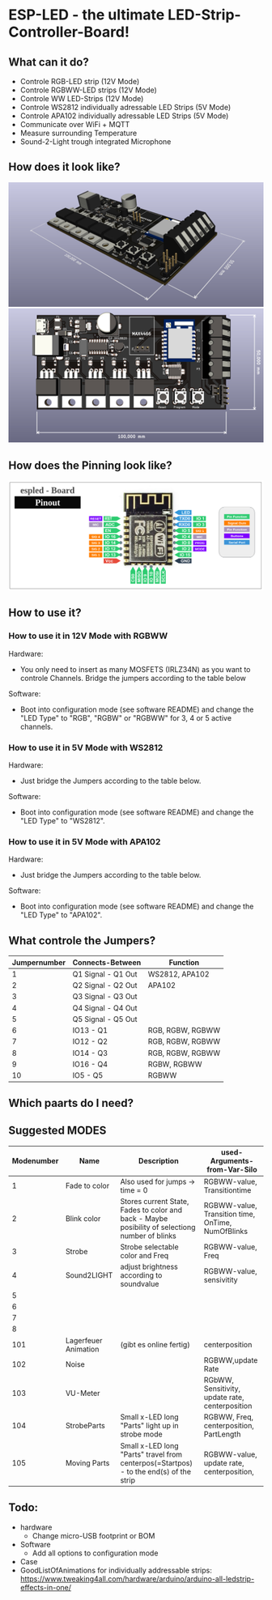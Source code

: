 # ESP-LED - the ultimate LED-Strip-Controller-Board!

## What can it do?
* Controle RGB-LED strip (12V Mode)
* Controle RGBWW-LED strips (12V Mode)
* Controle WW LED-Strips (12V Mode)
* Controle WS2812 individually adressable LED Strips (5V Mode)
* Controle APA102 individually adressable LED Strips (5V Mode)
* Communicate over WiFi + MQTT
* Measure surrounding Temperature
* Sound-2-Light trough integrated Microphone

## How does it look like?
![3D-View](/doc/3d-view-1.jpeg)
![3D-View](/doc/3d-view-2.jpeg)

## How does the Pinning look like?
![3D-View](/doc/Pinout.png)

## How to use it?

### How to use it in 12V Mode with RGBWW
Hardware:
* You only need to insert as many MOSFETS (IRLZ34N) as you want to controle Channels. Bridge the jumpers according to the table below

Software:
* Boot into configuration mode (see software README) and change the "LED Type" to "RGB", "RGBW" or "RGBWW" for 3, 4 or 5 active channels.


### How to use it in 5V Mode with WS2812
Hardware:
* Just bridge the Jumpers according to the table below.

Software:
* Boot into configuration mode (see software README) and change the "LED Type" to "WS2812".


### How to use it in 5V Mode with APA102
Hardware:
* Just bridge the Jumpers according to the table below.

Software:
* Boot into configuration mode (see software README) and change the "LED Type" to "APA102".


## What controle the Jumpers?
| Jumpernumber | Connects-Between | Function         |
|--------------|------------------|------------------|
|       1      |Q1 Signal - Q1 Out| WS2812, APA102                  |
|       2      |Q2 Signal - Q2 Out| APA102           |
|       3      |Q3 Signal - Q3 Out|                  |
|       4      |Q4 Signal - Q4 Out|                  |
|       5      |Q5 Signal - Q5 Out|                  |
|       6      |   IO13 - Q1      | RGB, RGBW, RGBWW |
|       7      |   IO12 - Q2      | RGB, RGBW, RGBWW |
|       8      |   IO14 - Q3      | RGB, RGBW, RGBWW |
|       9      |   IO16 - Q4      | RGBW, RGBWW      |
|      10      |   IO5 - Q5       | RGBWW            |


## Which paarts do I need?

## Suggested MODES

| Modenumber   |        Name      | Description | used-Arguments-from-Var-Silo|
|--------------|------------------|-------------|-----------------------------|
|1|  Fade to color   |  Also used for jumps -> time = 0           | RGBWW-value, Transitiontime |
|2|  Blink color     |  Stores current State, Fades to color and back - Maybe posibility of selectiong number of blinks | RGBWW-value, Transition time, OnTime, NumOfBlinks |
|3|Strobe|Strobe selectable color and Freq|RGBWW-value, Freq |
|4|Sound2LIGHT|adjust brightness according to soundvalue|RGBWW-value, sensivitity |
|5||||
|6||||
|7||||
|8||||
|101|Lagerfeuer Animation|(gibt es online fertig)|centerposition|
|102|Noise||RGBWW,update Rate|
|103|VU-Meter|| RGbWW, Sensitivity, update rate, centerposition|
|104|StrobeParts|Small x-LED long "Parts" light up in strobe mode|RGBWW, Freq, centerposition, PartLength|
|105|Moving Parts|Small x-LED long "Parts" travel from centerpos(=Startpos) - to the end(s) of the strip|RGBWW-value, update rate, centerposition, |



## Todo:
* hardware
  - Change micro-USB footprint or BOM
* Software
  - Add all options to configuration mode
* Case
* GoodListOfAnimations for individually addressable strips: https://www.tweaking4all.com/hardware/arduino/arduino-all-ledstrip-effects-in-one/
